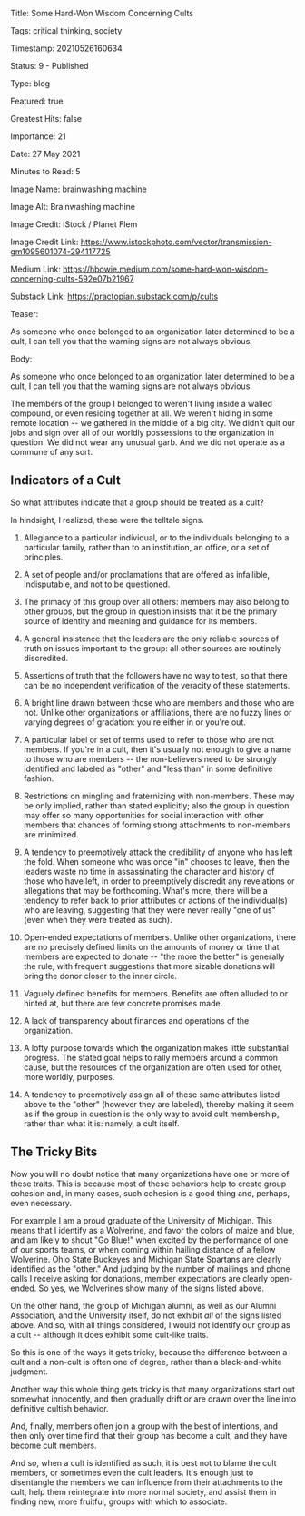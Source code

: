 Title:  Some Hard-Won Wisdom Concerning Cults

Tags:   critical thinking, society

Timestamp: 20210526160634

Status: 9 - Published

Type:   blog

Featured: true

Greatest Hits: false

Importance: 21

Date:   27 May 2021

Minutes to Read: 5

Image Name: brainwashing machine

Image Alt: Brainwashing machine

Image Credit: iStock / Planet Flem

Image Credit Link: https://www.istockphoto.com/vector/transmission-gm1095601074-294117725

Medium Link: https://hbowie.medium.com/some-hard-won-wisdom-concerning-cults-592e07b21967

Substack Link: https://practopian.substack.com/p/cults

Teaser: 

As someone who once belonged to an organization later determined to be a cult, I can tell you that the warning signs are not always obvious. 


Body: 

As someone who once belonged to an organization later determined to be a cult, I can tell you that the warning signs are not always obvious. 

The members of the group I belonged to weren't living inside a walled compound, or even residing together at all. We weren't hiding in some remote location -- we gathered in the middle of a big city. We didn't quit our jobs and sign over all of our worldly possessions to the organization in question. We did not wear any unusual garb. And we did not operate as a commune of any sort.  

## Indicators of a Cult

So what attributes indicate that a group should be treated as a cult?

In hindsight, I realized, these were the telltale signs. 

1. Allegiance to a particular individual, or to the individuals belonging to a particular family, rather than to an institution, an office, or a set of principles. 

2. A set of people and/or proclamations that are offered as infallible, indisputable, and not to be questioned. 

3. The primacy of this group over all others: members may also belong to other groups, but the group in question insists that it be the primary source of identity and meaning and guidance for its members. 

4. A general insistence that the leaders are the only reliable sources of truth on issues important to the group: all other sources are routinely discredited.

5. Assertions of truth that the followers have no way to test, so that there can be no independent verification of the veracity of these statements.

6. A bright line drawn between those who are members and those who are not. Unlike other organizations or affiliations, there are no fuzzy lines or varying degrees of gradation: you're either in or you're out. 

7. A particular label or set of terms used to refer to those who are not members. If you're in a cult, then it's usually not enough to give a name to those who are members -- the non-believers need to be strongly identified and labeled as "other" and "less than" in some definitive fashion.

8. Restrictions on mingling and fraternizing with non-members. These may be only implied, rather than stated explicitly; also the group in question may offer so many opportunities for social interaction with other members that chances of forming strong attachments to non-members are minimized. 

9. A tendency to preemptively attack the credibility of anyone who has left the fold. When someone who was once "in" chooses to leave, then the leaders waste no time in assassinating the character and history of those who have left, in order to preemptively discredit any revelations or allegations that may be forthcoming. What's more, there will be a tendency to refer back to prior attributes or actions of the individual(s) who are leaving, suggesting that they were never really "one of us" (even when they were treated as such).

10. Open-ended expectations of members. Unlike other organizations, there are no precisely defined limits on the amounts of money or time that members are expected to donate -- "the more the better" is generally the rule, with frequent suggestions that more sizable donations will bring the donor closer to the inner circle. 

11. Vaguely defined benefits for members. Benefits are often alluded to or hinted at, but there are few concrete promises made. 

12. A lack of transparency about finances and operations of the organization.

13. A lofty purpose towards which the organization makes little substantial progress. The stated goal helps to rally members around a common cause, but the resources of the organization are often used for other, more worldly, purposes. 

14. A tendency to preemptively assign all of these same attributes listed above to the "other" (however they are labeled), thereby making it seem as if the group in question is the only way to avoid cult membership, rather than what it is: namely, a cult itself. 

## The Tricky Bits

Now you will no doubt notice that many organizations have one or more of these traits. This is because most of these behaviors help to create group cohesion and, in many cases, such cohesion is a good thing and, perhaps, even necessary. 

For example I am a proud graduate of the University of Michigan. This means that I identify as a Wolverine, and favor the colors of maize and blue, and am likely to shout "Go Blue!" when excited by the performance of one of our sports teams, or when coming within hailing distance of a fellow Wolverine. Ohio State Buckeyes and Michigan State Spartans are clearly identified as the "other." And judging by the number of mailings and phone calls I receive asking for donations, member expectations are clearly open-ended. So yes, we Wolverines show many of the signs listed above. 

On the other hand, the group of Michigan alumni, as well as our Alumni Association, and the University itself, do not exhibit *all* of the signs listed above. And so, with all things considered, I would not identify our group as a cult -- although it does exhibit some cult-like traits.

So this is one of the ways it gets tricky, because the difference between a cult and a non-cult is often one of degree, rather than a black-and-white judgment. 

Another way this whole thing gets tricky is that many organizations start out somewhat innocently, and then gradually drift or are drawn over the line into definitive cultish behavior. 

And, finally, members often join a group with the best of intentions, and then only over time find that their group has become a cult, and they have become cult members. 

And so, when a cult is identified as such, it is best not to blame the cult members, or sometimes even the cult leaders. It's enough just to disentangle the members we can influence from their attachments to the cult, help them reintegrate into more normal society, and assist them in finding new, more fruitful, groups with which to associate.
